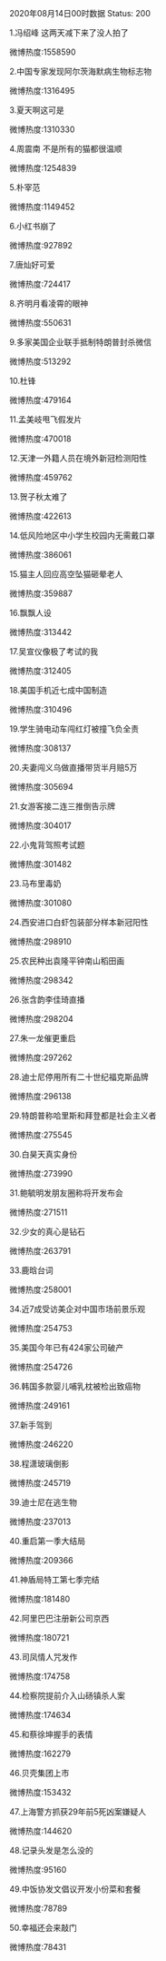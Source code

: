 2020年08月14日00时数据
Status: 200

1.冯绍峰 这两天减下来了没人拍了

微博热度:1558590

2.中国专家发现阿尔茨海默病生物标志物

微博热度:1316495

3.夏天啊这可是

微博热度:1310330

4.周震南 不是所有的猫都很温顺

微博热度:1254839

5.朴宰范

微博热度:1149452

6.小红书崩了

微博热度:927892

7.唐灿好可爱

微博热度:724417

8.齐明月看凌霄的眼神

微博热度:550631

9.多家美国企业联手抵制特朗普封杀微信

微博热度:513292

10.杜锋

微博热度:479164

11.孟美岐甩飞假发片

微博热度:470018

12.天津一外籍人员在境外新冠检测阳性

微博热度:459762

13.贺子秋太难了

微博热度:422613

14.低风险地区中小学生校园内无需戴口罩

微博热度:386061

15.猫主人回应高空坠猫砸晕老人

微博热度:359887

16.飘飘人设

微博热度:313442

17.吴宣仪像极了考试的我

微博热度:312405

18.美国手机近七成中国制造

微博热度:310496

19.学生骑电动车闯红灯被撞飞负全责

微博热度:308137

20.夫妻闯义乌做直播带货半月赔5万

微博热度:305694

21.女游客接二连三推倒告示牌

微博热度:304017

22.小鬼背驾照考试题

微博热度:301482

23.马布里毒奶

微博热度:301080

24.西安进口白虾包装部分样本新冠阳性

微博热度:298910

25.农民种出袁隆平钟南山稻田画

微博热度:298342

26.张含韵李佳琦直播

微博热度:298204

27.朱一龙催更重启

微博热度:297262

28.迪士尼停用所有二十世纪福克斯品牌

微博热度:296138

29.特朗普称哈里斯和拜登都是社会主义者

微博热度:275545

30.白昊天真实身份

微博热度:273990

31.鲍毓明发朋友圈称将开发布会

微博热度:271511

32.少女的真心是钻石

微博热度:263791

33.鹿晗台词

微博热度:258001

34.近7成受访美企对中国市场前景乐观

微博热度:254753

35.美国今年已有424家公司破产

微博热度:254726

36.韩国多款婴儿哺乳枕被检出致癌物

微博热度:249161

37.新手驾到

微博热度:246220

38.程潇玻璃倒影

微博热度:245719

39.迪士尼在逃生物

微博热度:237013

40.重启第一季大结局

微博热度:209366

41.神盾局特工第七季完结

微博热度:181480

42.阿里巴巴注册新公司京西

微博热度:180721

43.司凤情人咒发作

微博热度:174758

44.检察院提前介入山砀镇杀人案

微博热度:174634

45.和蔡徐坤握手的表情

微博热度:162279

46.贝壳集团上市

微博热度:153432

47.上海警方抓获29年前5死凶案嫌疑人

微博热度:144620

48.记录头发是怎么没的

微博热度:95160

49.中饭协发文倡议开发小份菜和套餐

微博热度:78789

50.幸福还会来敲门

微博热度:78431

